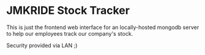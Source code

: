 # JMKRIDE Stock Tracker

This is just the frontend web interface for an locally-hosted mongodb server 
to help our employees track our company's stock.

Security provided via LAN ;)
